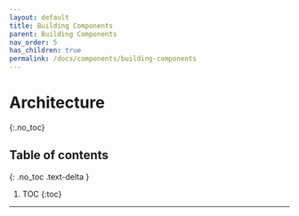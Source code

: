 ```yaml
---
layout: default
title: Building Components
parent: Building Components
nav_order: 5
has_children: true
permalink: /docs/components/building-components
---
```


# Architecture
{:.no_toc}

## Table of contents
{: .no_toc .text-delta }

1. TOC
{:toc}

---
